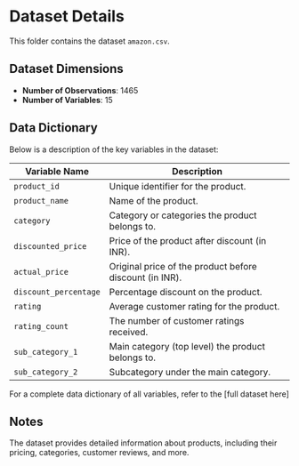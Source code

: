 # Dataset Details

This folder contains the dataset `amazon.csv`.

## Dataset Dimensions
- **Number of Observations**: 1465
- **Number of Variables**: 15

## Data Dictionary
Below is a description of the key variables in the dataset:

| Variable Name         | Description                                                                                      |
|-----------------------|--------------------------------------------------------------------------------------------------|
| `product_id`          | Unique identifier for the product.                                                              |
| `product_name`        | Name of the product.                                                                             |
| `category`            | Category or categories the product belongs to.                                                  |
| `discounted_price`    | Price of the product after discount (in INR).                                                    |
| `actual_price`        | Original price of the product before discount (in INR).                                          |
| `discount_percentage` | Percentage discount on the product.                                                             |
| `rating`              | Average customer rating for the product.                                                        |
| `rating_count`        | The number of customer ratings received.                                                        |
| `sub_category_1`     | Main category (top level) the product belongs to. |
| `sub_category_2`     | Subcategory under the main category. |

For a complete data dictionary of all variables, refer to the [full dataset here]

## Notes
The dataset provides detailed information about products, including their pricing, categories, customer reviews, and more.

